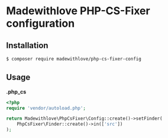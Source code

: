 # Madewithlove PHP-CS-Fixer configuration

## Installation

```bash
$ composer require madewithlove/php-cs-fixer-config
```

## Usage

**.php_cs**

```php
<?php
require 'vendor/autoload.php';

return Madewithlove\PhpCsFixer\Config::create()->setFinder(
    PhpCsFixer\Finder::create()->in(['src'])
);
```